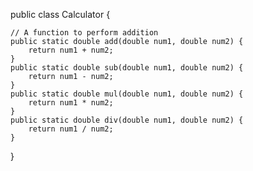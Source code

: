 public class Calculator {

    // A function to perform addition
    public static double add(double num1, double num2) {
        return num1 + num2;
    }
    public static double sub(double num1, double num2) {
        return num1 - num2;
    }
    public static double mul(double num1, double num2) {
        return num1 * num2;
    }
    public static double div(double num1, double num2) {
        return num1 / num2;
    }
}


